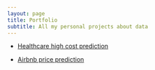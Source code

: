 ```yaml
---
layout: page
title: Portfolio
subtitle: All my personal projects about data
---
```


- [Healthcare high cost prediction](https://natsunami.github.io/website/Portfolio/healthcare-cost-prediction/Healthcare%20cost%20prediction.html)



- [Airbnb price prediction](https://natsunami.github.io/website/Portfolio/Airbnb/Airbnb-paris-Price-Prediction.html)
